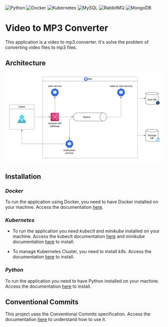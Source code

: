 ![Python](https://img.shields.io/badge/Python-3776AB.svg?logo=Python&logoColor=white) ![Docker](https://img.shields.io/badge/Docker-2496ED.svg?logo=Docker&logoColor=white) ![Kubernetes](https://img.shields.io/badge/Kubernetes-326CE5.svg?logo=Kubernetes&logoColor=white) ![MySQL](https://img.shields.io/badge/MySQL-4479A1.svg?logo=MySQL&logoColor=white) ![RabbitMQ](https://img.shields.io/badge/RabbitMQ-FF6600.svg?logo=RabbitMQ&logoColor=white) ![MongoDB](https://img.shields.io/badge/MongoDB-47A248.svg?logo=MongoDB&logoColor=white)

# Video to MP3 Converter

This application is a video to mp3 converter. It's solve the problem of converting video files to mp3 files.

## Architecture

![Design System](.github/video-to-mp3.png)

## Installation

### *Docker*

To run the application using Docker, you need to have Docker installed on your machine. Access the documentation [here](https://docs.docker.com/get-started/get-docker/).

### *Kubernetes*

- To run the application you need *kubectl* and *minikube* installed on your machine. Access the kubeclt documentation [here](https://kubernetes.io/pt-br/docs/reference/kubectl/) and minikube documentation [here](https://minikube.sigs.k8s.io/docs/) to install.

- To manage Kubernetes Cluster, you need to install *k9s*. Access the documentation [here](https://github.com/derailed/k9s) to install.

### *Python*

To run the application you need to have Python installed on your machine. Access the documentation [here](https://www.python.org/downloads/) to install.

## Conventional Commits

This project uses the Conventional Commits specification. Access the documentation [here](https://www.conventionalcommits.org/en/v1.0.0/) to understand how to use it.
